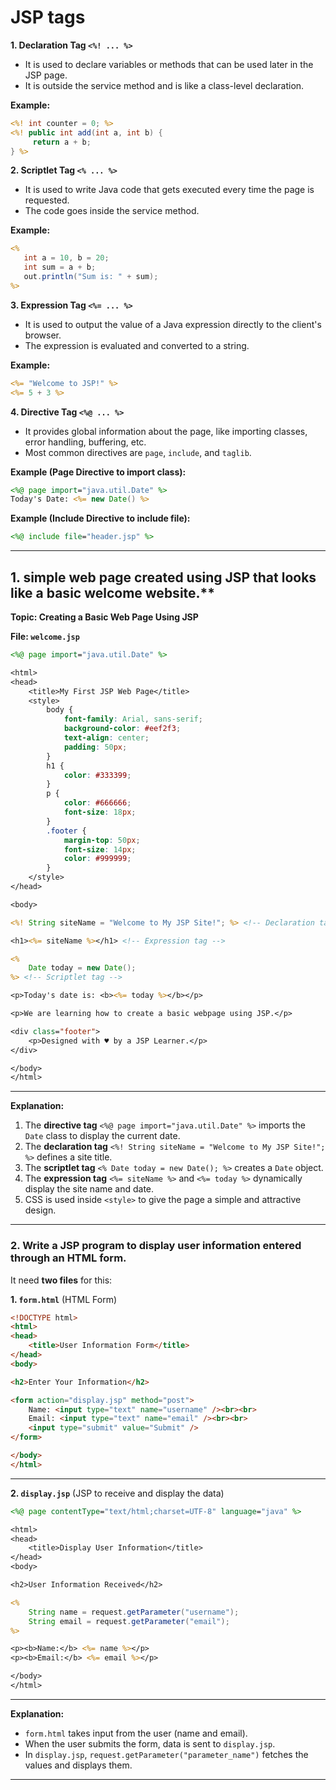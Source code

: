 # **JSP tags** 

**1. Declaration Tag `<%! ... %>`**

- It is used to declare variables or methods that can be used later in the JSP page.
- It is outside the service method and is like a class-level declaration.

**Example:**

```jsp
<%! int counter = 0; %>
<%! public int add(int a, int b) {
     return a + b;
} %>
```

**2. Scriptlet Tag `<% ... %>`**

- It is used to write Java code that gets executed every time the page is requested.
- The code goes inside the service method.

**Example:**

```jsp
<%
   int a = 10, b = 20;
   int sum = a + b;
   out.println("Sum is: " + sum);
%>
```

**3. Expression Tag `<%= ... %>`**

- It is used to output the value of a Java expression directly to the client's browser.
- The expression is evaluated and converted to a string.

**Example:**

```jsp
<%= "Welcome to JSP!" %>
<%= 5 + 3 %>
```

**4. Directive Tag `<%@ ... %>`**

- It provides global information about the page, like importing classes, error handling, buffering, etc.
- Most common directives are `page`, `include`, and `taglib`.

**Example (Page Directive to import class):**

```jsp
<%@ page import="java.util.Date" %>
Today's Date: <%= new Date() %>
```

**Example (Include Directive to include file):**

```jsp
<%@ include file="header.jsp" %>
```
---

 ## **1. simple web page created using JSP** that looks like a basic welcome website.**


**Topic: Creating a Basic Web Page Using JSP**

**File: `welcome.jsp`**

```jsp
<%@ page import="java.util.Date" %> 

<html>
<head>
    <title>My First JSP Web Page</title>
    <style>
        body {
            font-family: Arial, sans-serif;
            background-color: #eef2f3;
            text-align: center;
            padding: 50px;
        }
        h1 {
            color: #333399;
        }
        p {
            color: #666666;
            font-size: 18px;
        }
        .footer {
            margin-top: 50px;
            font-size: 14px;
            color: #999999;
        }
    </style>
</head>

<body>

<%! String siteName = "Welcome to My JSP Site!"; %> <!-- Declaration tag -->

<h1><%= siteName %></h1> <!-- Expression tag -->

<%
    Date today = new Date();
%> <!-- Scriptlet tag -->

<p>Today's date is: <b><%= today %></b></p>

<p>We are learning how to create a basic webpage using JSP.</p>

<div class="footer">
    <p>Designed with ♥ by a JSP Learner.</p>
</div>

</body>
</html>
```

---

**Explanation:**

1. The **directive tag** `<%@ page import="java.util.Date" %>` imports the `Date` class to display the current date.
2. The **declaration tag** `<%! String siteName = "Welcome to My JSP Site!"; %>` defines a site title.
3. The **scriptlet tag** `<% Date today = new Date(); %>` creates a `Date` object.
4. The **expression tag** `<%= siteName %>` and `<%= today %>` dynamically display the site name and date.
5. CSS is used inside `<style>` to give the page a simple and attractive design.

---

### **2. Write a JSP program to display user information entered through an HTML form.**

It need **two files** for this:

**1. `form.html`** (HTML Form)

```html
<!DOCTYPE html>
<html>
<head>
    <title>User Information Form</title>
</head>
<body>

<h2>Enter Your Information</h2>

<form action="display.jsp" method="post">
    Name: <input type="text" name="username" /><br><br>
    Email: <input type="text" name="email" /><br><br>
    <input type="submit" value="Submit" />
</form>

</body>
</html>
```

---

**2. `display.jsp`** (JSP to receive and display the data)

```jsp
<%@ page contentType="text/html;charset=UTF-8" language="java" %>

<html>
<head>
    <title>Display User Information</title>
</head>
<body>

<h2>User Information Received</h2>

<%
    String name = request.getParameter("username");
    String email = request.getParameter("email");
%>

<p><b>Name:</b> <%= name %></p>
<p><b>Email:</b> <%= email %></p>

</body>
</html>
```

---

**Explanation:**  
- `form.html` takes input from the user (name and email).
- When the user submits the form, data is sent to `display.jsp`.
- In `display.jsp`, `request.getParameter("parameter_name")` fetches the values and displays them.

---

